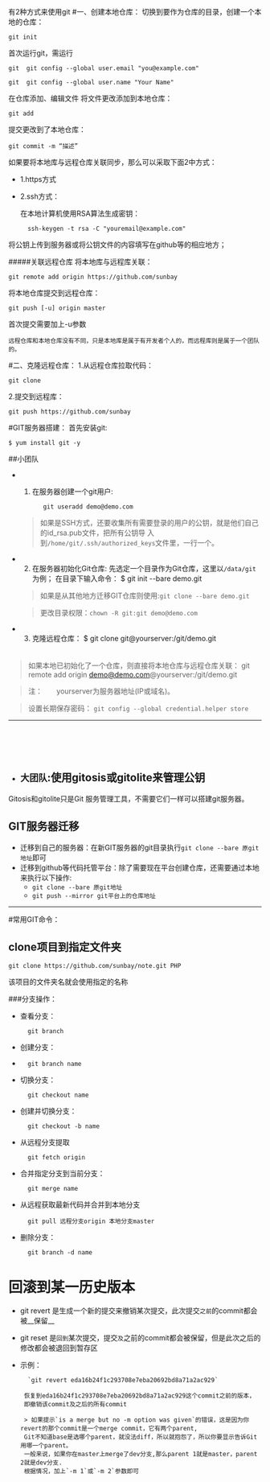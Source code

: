 有2种方式来使用git
#一、创建本地仓库：
切换到要作为仓库的目录，创建一个本地的仓库：

    git init

首次运行git，需运行 
    
    git  git config --global user.email "you@example.com"
    
    git  git config --global user.name "Your Name"    
在仓库添加、编辑文件
将文件更改添加到本地仓库：

    git add
提交更改到了本地仓库：

    git commit -m “描述”  


如果要将本地库与远程仓库关联同步，那么可以采取下面2中方式：
	
* 1.https方式
* 2.ssh方式：
	
	在本地计算机使用RSA算法生成密钥：
    
    	ssh-keygen -t rsa -C "youremail@example.com"
将公钥上传到服务器或将公钥文件的内容填写在github等的相应地方；

#####关联远程仓库
将本地库与远程库关联：

    git remote add origin https://github.com/sunbay
将本地仓库提交到远程仓库：

    git push [-u] origin master    
首次提交需要加上-u参数


`远程仓库和本地仓库没有不同，只是本地库是属于有开发者个人的，而远程库则是属于一个团队的。`





#二、克隆远程仓库：
1.从远程仓库拉取代码：
    
    git clone 
2.提交到远程库：

    git push https://github.com/sunbay



#GIT服务器搭建：
首先安装git:
	
    $ yum install git -y
##小团队

* 1. 在服务器创建一个git用户:
    
    		git useradd demo@demo.com
    
	>如果是SSH方式，还要收集所有需要登录的用户的公钥，就是他们自己的id_rsa.pub文件，把所有公钥导      入到`/home/git/.ssh/authorized_keys`文件里，一行一个。


* 2. 在服务器初始化Git仓库:
	先选定一个目录作为Git仓库，这里以`/data/git`为例；
	在目录下输入命令：
    		$  git init --bare demo.git
		
	> 如果是从其他地方迁移GIT仓库则使用:`git clone --bare demo.git`

    > 更改目录权限：`chown -R git:git demo@demo.com`

* 3. 克隆远程仓库：
    $ git clone git@yourserver:/git/demo.git	
　　
> 如果本地已初始化了一个仓库，则直接将本地仓库与远程仓库关联：
    		git remote add origin demo@demo.com@yourserver:/git/demo.git

	
    
    
>注：　　yourserver为服务器地址(IP或域名)。    

>	设置长期保存密码： `git config --global credential.helper store`



---
　　

　　
* ## `大团队`:使用gitosis或gitolite来管理公钥

Gitosis和gitolite只是Git 服务管理工具，不需要它们一样可以搭建git服务器。

## GIT服务器迁移

* 迁移到自己的服务器：在新GIT服务器的git目录执行`git clone --bare 原git地址`即可
* 迁移到github等代码托管平台：除了需要现在平台创建仓库，还需要通过本地来执行以下操作:
	* 	`git clone --bare 原git地址`
	* 	`git push --mirror git平台上的仓库地址`

---


#常用GIT命令：


## clone项目到指定文件夹

`git clone https://github.com/sunbay/note.git PHP`

该项目的文件夹名就会使用指定的名称

###分支操作：

* 查看分支：
	
		git branch

* 创建分支：  
*   
    	git branch name
    
* 切换分支：
    
    	git checkout name
* 创建并切换分支：
    
    	git checkout -b name

* 从远程分支提取

		git fetch origin
    
* 合并指定分支到当前分支：
    
    	git merge name
* 从远程获取最新代码并合并到本地分支

		git pull 远程分支origin 本地分支master
* 删除分支：
    
    	git branch -d name
    	
# 回滚到某一历史版本

* git revert 是生成一个新的提交来撤销某次提交，此次提交`之前`的commit都会被__保留__
* git reset 是`回到`某次提交，提交`及`之前的commit都会被保留，但是此次之后的修改都会被退回到暂存区

* 示例：

        `git revert eda16b24f1c293708e7eba20692bd8a71a2ac929`

       恢复到eda16b24f1c293708e7eba20692bd8a71a2ac929这个commit之前的版本，
       即撤销该commit及之后的所有commit
       
       > 如果提示`is a merge but no -m option was given`的错误，这是因为你revert的那个commit是一个merge commit，它有两个parent, 
       Git不知道base是选哪个parent，就没法diff，所以就抱怨了，所以你要显示告诉Git用哪一个parent。
       一般来说，如果你在master上merge了dev分支,那么parent 1就是master，parent 2就是dev分支.
       根据情况，加上`-m 1`或`-m 2`参数即可



